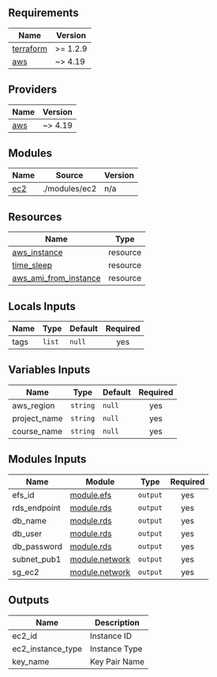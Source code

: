 ## Requirements

| Name | Version |
|------|---------|
| <a name="requirement_terraform"></a> [terraform](#requirement\_terraform) | >= 1.2.9 |
| <a name="requirement_aws"></a> [aws](#requirement\_aws) | ~> 4.19 |

## Providers

| Name | Version |
|------|---------|
| <a name="provider_aws"></a> [aws](#provider\_aws) | ~> 4.19 |

## Modules

| Name | Source | Version |
|------|--------|---------|
| <a name="module_ec2"></a> [ec2](#module\ec2) | ./modules/ec2 | n/a |

## Resources

| Name | Type |
|------|------|
| [aws_instance](https://registry.terraform.io/providers/hashicorp/aws/latest/docs/resources/instance) | resource |
| [time_sleep](https://registry.terraform.io/providers/hashicorp/time/latest/docs/resources/sleep) | resource |
| [aws_ami_from_instance](https://registry.terraform.io/providers/hashicorp/aws/latest/docs/resources/ami_from_instance) | resource |

## Locals Inputs

| Name | Type | Default | Required |
|------|------|---------|:--------:|
| <a name="tags"></a> tags | `list` | `null` | yes |

## Variables Inputs

| Name | Type | Default | Required |
|------|------|---------|:--------:|
| <a name="aws_region"></a> aws_region | `string` | `null` | yes |
| <a name="project_name"></a> project_name | `string` | `null` | yes |
| <a name="course_name"></a> course_name | `string` | `null` | yes |

## Modules Inputs

| Name | Module | Type | Required |
|------|------|---------|:--------:|
| <a name="efs_id"></a> efs_id | [module.efs](../efs/output.tf) | `output` | yes |
| <a name="rds_endpoint"></a> rds_endpoint | [module.rds](../rds/output.tf) | `output` | yes |
| <a name="db_name"></a> db_name | [module.rds](../rds/output.tf) | `output` | yes |
| <a name="db_user"></a> db_user | [module.rds](../rds/output.tf) | `output` | yes |
| <a name="db_password"></a> db_password | [module.rds](../rds/output.tf) | `output` | yes |
| <a name="subnet_pub1"></a> subnet_pub1 | [module.network](../network/output.tf) | `output` | yes |
| <a name="sg_ec2"></a> sg_ec2 |[module.network](../network/output.tf) | `output` | yes |

## Outputs

| Name | Description | 
|------|-------------|
| <a name="ec2_id"></a> ec2_id | Instance ID | 
| <a name="ec2_instance_type"></a> ec2_instance_type | Instance Type |
| <a name="key_name"></a> key_name | Key Pair Name |
